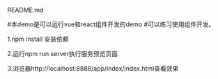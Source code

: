 README.md

#本demo是可以运行vue和react组件开发的demo
#可以练习使用组件开发。

1.npm install  安装依赖

2.运行npm run server执行服务预览页面.

3.浏览器http://localhost:8888/app/index/index.html查看效果